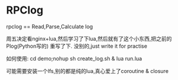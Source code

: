 RPClog
======

rpclog == Read,Parse,Calculate log


周五决定看nginx+lua,然后学习了下lua,然后就有了这个小东西,把之前的Plog(Python写的)
重写了下. 没别的,just write it for practise 

如何使用:
cd demo;nohup sh create_log.sh &
lua run.lua 

可能需要安装一个lfs,别的都是纯的lua,真心爱上了coroutine & closure


